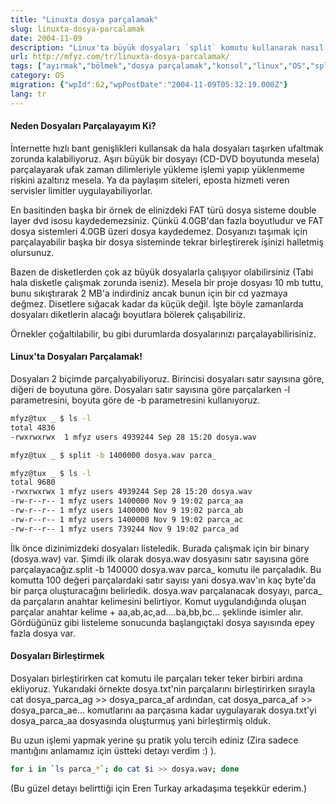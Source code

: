 ```yaml
---
title: "Linuxta dosya parçalamak"
slug: linuxta-dosya-parcalamak
date: 2004-11-09
description: "Linux'ta büyük dosyaları `split` komutu kullanarak nasıl parçalayacağınızı ve `cat` komutu ile nasıl birleştireceğinizi anlatan pratik bir rehber. Dosya taşıma ve depolama limitlerini aşmak için kullanışlı yöntemler."
url: http://mfyz.com/tr/linuxta-dosya-parcalamak/
tags: ["ayırmak","bölmek","dosya parçalamak","konsol","linux","OS","split", "terminal", "dosya yönetimi"]
category: OS
migration: {"wpId":62,"wpPostDate":"2004-11-09T05:32:19.000Z"}
lang: tr
---
```


#### Neden Dosyaları Parçalayayım Ki?

İnternette hızlı bant genişlikleri kullansak da hala dosyaları taşırken ufaltmak zorunda kalabiliyoruz. Aşırı büyük bir dosyayı (CD-DVD boyutunda mesela) parçalayarak ufak zaman dilimleriyle yükleme işlemi yapıp yüklenmeme riskini azaltırız mesela. Ya da paylaşım siteleri, eposta hizmeti veren servisler limitler uygulayabiliyorlar.

En basitinden başka bir örnek de elinizdeki FAT türü dosya sisteme double layer dvd isosu kaydedemezsiniz. Çünkü 4.0GB'dan fazla boyutludur ve FAT dosya sistemleri 4.0GB üzeri dosya kaydedemez. Dosyanızı taşımak için parçalayabilir başka bir dosya sisteminde tekrar birleştirerek işinizi halletmiş olursunuz.

Bazen de disketlerden çok az büyük dosyalarla çalışıyor olabilirsiniz (Tabi hala disketle çalışmak zorunda iseniz). Mesela bir proje dosyası 10 mb tuttu, bunu sıkıştırarak 2 MB'a indirdiniz ancak bunun için bir cd yazmaya değmez. Disetlere sığacak kadar da küçük değil. İşte böyle zamanlarda dosyaları diketlerin alacağı boyutlara bölerek çalışabiliriz.

Örnekler çoğaltılabilir, bu gibi durumlarda dosyalarınızı parçalayabilirisiniz.

#### Linux'ta Dosyaları Parçalamak!

Dosyaları 2 biçimde parçalıyabiliyoruz. Birincisi dosyaları satır sayısına göre, diğeri de boyutuna göre. Dosyaları satır sayısına göre parçalarken -l parametresini, boyuta göre de -b parametresini kullanıyoruz.
```sh
mfyz@tux _ $ ls -l
total 4836
-rwxrwxrwx  1 mfyz users 4939244 Sep 28 15:20 dosya.wav

mfyz@tux _ $ split -b 1400000 dosya.wav parca_

mfyz@tux _ $ ls -l
total 9680
-rwxrwxrwx 1 mfyz users 4939244 Sep 28 15:20 dosya.wav
-rw-r--r-- 1 mfyz users 1400000 Nov 9 19:02 parca_aa
-rw-r--r-- 1 mfyz users 1400000 Nov 9 19:02 parca_ab
-rw-r--r-- 1 mfyz users 1400000 Nov 9 19:02 parca_ac
-rw-r--r-- 1 mfyz users 739244 Nov 9 19:02 parca_ad

```
İlk önce dizinimizdeki dosyaları listeledik. Burada çalışmak için bir binary (dosya.wav) var. Şimdi ilk olarak dosya.wav dosyasını satır sayısına göre parçalayacağız.split -b 140000 dosya.wav parca_ komutu ile parçaladık. Bu komutta 100 değeri parçalardaki satır sayısı yani dosya.wav'ın kaç byte'da bir parça oluşturacağını belirledik. dosya.wav parçalanacak dosyayı, parca_ da parçaların anahtar kelimesini belirtiyor. Komut uygulandığında oluşan parçalar anahtar kelime + aa,ab,ac,ad....ba,bb,bc... şeklinde isimler alır. Gördüğünüz gibi listeleme sonucunda başlangıçtaki dosya sayısında epey fazla dosya var.

#### Dosyaları Birleştirmek

Dosyaları birleştirirken cat komutu ile parçaları teker teker birbiri ardına ekliyoruz. Yukarıdaki örnekte dosya.txt'nin parçalarını birleştirirken sırayla cat dosya_parca_ag >> dosya_parca_af ardından, cat dosya_parca_af >> dosya_parca_ae... komutlarını aa parçasına kadar uygulayarak dosya.txt'yi dosya_parca_aa dosyasında oluşturmuş yani birleştirmiş olduk.

Bu uzun işlemi yapmak yerine şu pratik yolu tercih ediniz (Zira sadece mantığını anlamamız için üstteki detayı verdim :) ).
```sh
for i in `ls parca_*`; do cat $i >> dosya.wav; done
```
(Bu güzel detayı belirttiği için Eren Turkay arkadaşıma teşekkür ederim.)